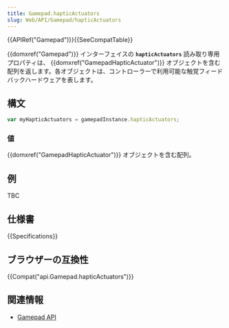 ```yaml
---
title: Gamepad.hapticActuators
slug: Web/API/Gamepad/hapticActuators
---
```


{{APIRef("Gamepad")}}{{SeeCompatTable}}

{{domxref("Gamepad")}} インターフェイスの **`hapticActuators`** 読み取り専用プロパティは、 {{domxref("GamepadHapticActuator")}} オブジェクトを含む配列を返します。各オブジェクトは、コントローラーで利用可能な触覚フィードバックハードウェアを表します。

## 構文

```js
var myHapticActuators = gamepadInstance.hapticActuators;
```

### 値

{{domxref("GamepadHapticActuator")}} オブジェクトを含む配列。

## 例

TBC

## 仕様書

{{Specifications}}

## ブラウザーの互換性

{{Compat("api.Gamepad.hapticActuators")}}

## 関連情報

- [Gamepad API](/ja/docs/Web/API/Gamepad_API)
